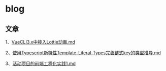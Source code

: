 # blog

## 文章

1、[VueCLI3.x中接入Lottie动画.md](article/VueCLI3.x中接入Lottie动画.md)

2、[使用Typescript新特性Template-Literal-Types完善链式key的类型推导.md](article/使用Typescript新特性Template-Literal-Types完善链式key的类型推导.md)

3、[活动项目的前端工程化实践1.md](article/活动项目的前端工程化实践1.md)

<script>
window.onload = () => {
  var emoji = [
    "❆",
    "˶‾᷄ꈊ‾᷅˵",
    "꒰⑅•ᴗ•⑅꒱",
    "(•̤̀ᵕ•̤́๑)ᵒᵏᵎᵎᵎᵎ",
    "(ง ˙o˙)ว",
    "Ծ‸Ծ",
    "⚆_⚆",
    "(⑉꒦ິ^꒦ິ⑉)",
    "(๑◕ܫ￩๑)b",
    "(๛ᴛ ʏ ᴛ) =͟͟͞͞",
    "(;-_-)ᴇᴍᴍᴍ",
    "ฅ(๑ ̀ㅅ ́๑)ฅ",
    "ᴴᴱᴸᴸᴼ",
    "(๓˙ϖ˙๓)",
    "Σ( ⚆൧⚆)",
    "(๑> ₃ <)",
    "꒰๑• ̫•๑꒱ ♡",
    "(⁼̴̀д⁼̴́)",
    "ଘˊᵕˋଓ",
    "( מּ,_מּ)",
    "గ .̫ గ",
    "(๑´ㅂ`๑)",
    "三( ᐛ )",
    "ଲ",
    "ଇ",
    "ଉ",
    "କ",
    "'◡'",
    "•́.•̀",
    "･ᴗ･",
    "ฅ'ω'ฅ♪",
    "нёιιö",
    "◍'ㅅ'◍",
    "´͈ ᵕ `͈"
  ]
  var color = [
    "#993333",
    "#CC9966",
    "#003300",
    "#FF0033",
    "#333399",
    "#CCCC00",
    "#CC0033",
    "#000000",
    "#003399"
  ]

  document.addEventListener('click', e => {
    let text = document.createElement('div')
    let x = e.x
    let y = e.y
    let emj = emoji[Math.floor(Math.random() * emoji.length)]
    let c = color[Math.floor(Math.random() * color.length)]
    text.textContent = emj
    location.hash = emj
    text.style.cssText = `
      position: fixed;
      pointer-events: none;
      z-index: 1000;
      transform: translate(-50%, -50%);
      color: ${c};
      top: ${y - 6}px;
      left: ${x}px;
      opacity: 1;
      transition: all 0.5s ease;
    `
    document.body.append(text)
    setTimeout(() => {
      text.style.cssText = `
        position: fixed;
        pointer-events: none;
        transform: translate(-50%, -50%);
        color: ${c};
        z-index: 1000;
        top: ${y - 56}px;
        left: ${x}px;
        opacity: 0;
        transition: all 0.5s ease;
      `
      setTimeout(() => {
        text.remove()
      }, 500)
    }, 200)
  })
}
</script>
